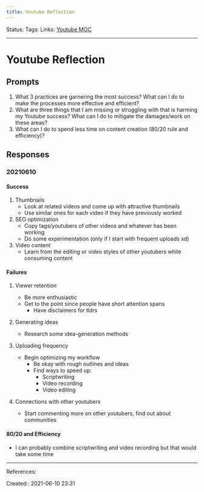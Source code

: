 ```yaml
---
title: Youtube Reflection
---
```

Status:
Tags:
Links: [Youtube MOC](out/scripts/youtube-moc.md)
___
# Youtube Reflection
## Prompts
1. What 3 practices are garnering the most success? What can I do to make the processes more effective and efficient?
2. What are three things that I am missing or struggling with that is harming my Youtube success? What can I do to mitigate the damages/work on these areas?
3. What can I do to spend less time on content creation (80/20 rule and efficiency)?
## Responses
### 20210610 
#### Success
1. Thumbnails
	- Look at related videos and come up with attractive thumbnails
	- Use similar ones for each video if they have previously worked
2. SEO optimization
	- Copy tags/youtubers of other videos and whatever has been working
	- Do some experimentation (only if I start with frequent uploads xd)
3. Video content
	- Learn from the editing or video styles of other youtubers while consuming content
#### Failures
1. Viewer retention
	- Be more enthusiastic
	- Get to the point since people have short attention spans
		- Have disclaimers for tldrs
2. Generating ideas
	- Research some idea-generation methods
3. Uploading frequency
	- Begin optimizing my workflow
		- Be okay with rough outlines and ideas
		- Find ways to speed up:
			- Scriptwriting
			- Video recording
			- Video editing
			
4. Connections with other youtubers
	- Start commenting more on other youtubers, find out about communities 
#### 80/20 and Efficiency
- I can probably combine scriptwriting and video recording but that would take some time
___
References:

Created:: 2021-06-10 23:31